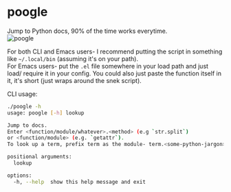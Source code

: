 # poogle
Jump to Python docs, 90% of the time works everytime.\
![poogle](https://user-images.githubusercontent.com/74069206/188282802-403eece1-96c5-4177-ae69-94e124dfcce2.gif)

For both CLI and Emacs users- I recommend putting the script in something like `~/.local/bin` (assuming it's on your path).\
For Emacs users- put the `.el` file somewhere in your load path and just load/ require it in your config. You could also just paste the function itself in it, it's short (just wraps around the snek script).

CLI usage:
```sh
./poogle -h
usage: poogle [-h] lookup

Jump to docs. 
Enter <function/module/whatever>.<method> (e.g `str.split`) 
or <function/module> (e.g. `getattr`). 
To look up a term, prefix term as the module- term.<some-python-jargon>, (e.g. `term.garbage-collection`)

positional arguments:
  lookup

options:
  -h, --help  show this help message and exit

```
